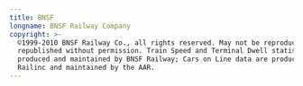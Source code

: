 ```yaml
---
title: BNSF
longname: BNSF Railway Company
copyright: >-
  ©1999-2010 BNSF Railway Co., all rights reserved. May not be reproduced or
  republished without permission. Train Speed and Terminal Dwell statistics are
  produced and maintained by BNSF Railway; Cars on Line data are produced by
  Railinc and maintained by the AAR.
---
```


